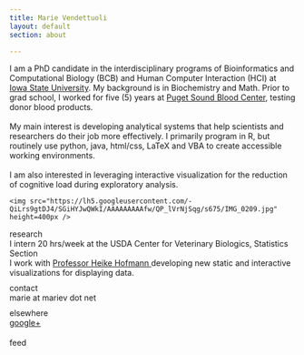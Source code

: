 ```yaml
---
title: Marie Vendettuoli
layout: default
section: about

---
```



<div id="statement">
	<p> I am a PhD candidate in the interdisciplinary programs of Bioinformatics and 
	Computational Biology (BCB) and Human Computer Interaction (HCI) at <a href = 
	"http://www.iastate.edu/">Iowa State 
	University</a>. My background is in Biochemistry and Math. Prior to grad school, 
	I worked for five (5) years at <a href = "http://psbc.org/home/index.htm" 
	title ="Donate a pint - save 3 lives!"> Puget 
	Sound Blood Center</a>, testing donor blood products.
	<br><br>
	My main interest is developing analytical systems that help scientists and researchers 
	do their job more effectively. I primarily program in R, but routinely use python, 
	java, html/css, LaTeX and VBA to create accessible working environments.
	<br><br>
	I am also interested in leveraging interactive visualization for the reduction of 
	cognitive load during exploratory analysis.</p>
	
	<img src="https://lh5.googleusercontent.com/-QiLrs9gtDJ4/SGiHYJwQWkI/AAAAAAAAAfw/QP_lVrNjSqg/s675/IMG_0209.jpg" 
	height=400px />
</div>


<div id = "intro_blurb" >
	<div id = "left">research</div>
	<div id="right">I intern 20 hrs/week at the USDA Center for Veterinary Biologics, 
		Statistics Section
		<br>
		I work with <a href = "http://www.public.iastate.edu/~hofmann/"> Professor Heike 
		Hofmann </a> developing new static and interactive visualizations for displaying data.
	</div>
	<div style="clear:left;height:10px">&nbsp;</div>
	<div id = "left">contact</div>
	<div id = "right">marie at mariev dot net</div>
	<div style="clear:left;height:10px">&nbsp;</div>
	<div id = "left"> elsewhere </div>
	<div id = "right"><a href = "https://plus.google.com/u/0/112244649329053689918/posts">google+</a></div>
	<div style="clear:left;height:1px">&nbsp;</div>
	<div id = "left"> &nbsp; </div>
	<div id = "right">feed</div>
</div>

